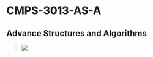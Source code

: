 # CMPS-3013-AS-A
## Advance Structures and Algorithms
><img src= https://blog-c7ff.kxcdn.com/blog/wp-content/uploads/2019/11/Banner-Blog-1A-1.jpg>

